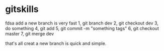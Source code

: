 # gitskills
fdsa
add a new branch is very fast
1, git branch dev
2, git checkout dev
3, do something
4, git add <file>
5, git commit -m "something  tags"
6, git checkout master
7, git merge dev

that's all
creat a new branch is quick and simple.
